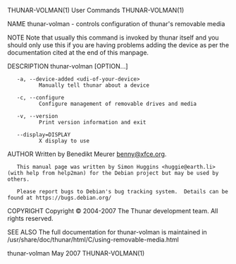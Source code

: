 THUNAR-VOLMAN(1)                                                                      User Commands                                                                      THUNAR-VOLMAN(1)

NAME
       thunar-volman - controls configuration of thunar's removable media

NOTE
       Note  that usually this command is invoked by thunar itself and you should only use this if you are having problems adding the device as per the documentation cited at the end of
       this manpage.

DESCRIPTION
              thunar-volman [OPTION...]

       -a, --device-added <udi-of-your-device>
              Manually tell thunar about a device

       -c, --configure
              Configure management of removable drives and media

       -v, --version
              Print version information and exit

       --display=DISPLAY
              X display to use

AUTHOR
       Written by Benedikt Meurer <benny@xfce.org>.

       This manual page was written by Simon Huggins <huggie@earth.li> (with help from help2man) for the Debian project but may be used by others.

       Please report bugs to Debian's bug tracking system.  Details can be found at https://bugs.debian.org/

COPYRIGHT
       Copyright © 2004-2007
               The Thunar development team. All rights reserved.

SEE ALSO
       The full documentation for thunar-volman is maintained in /usr/share/doc/thunar/html/C/using-removable-media.html

thunar-volman                                                                            May 2007                                                                        THUNAR-VOLMAN(1)

